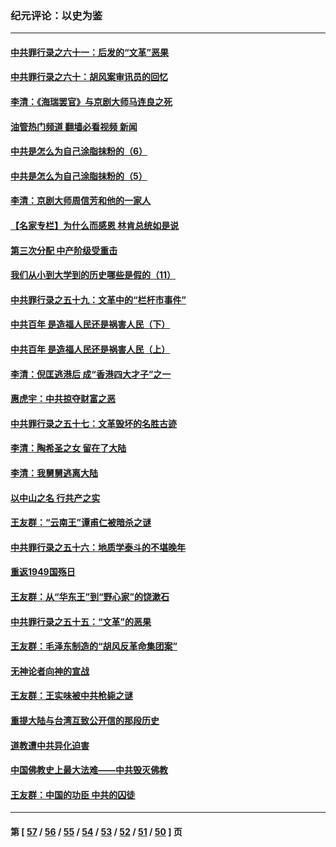 ### 纪元评论：以史为鉴
---
#### [中共罪行录之六十一：后发的“文革”恶果](../../pages/nsc1028/n13426672.md?12110330) 
#### [中共罪行录之六十：胡风案审讯员的回忆](../../pages/nsc1028/n13423954.md?12110330) 
#### [李清：《海瑞罢官》与京剧大师马连良之死](../../pages/nsc1028/n13412316.md?12110330) 
#### [油管热门频道 翻墙必看视频 新闻](ok?12110330)
#### [中共是怎么为自己涂脂抹粉的（6）](../../pages/nsc1028/n13412021.md?12110330) 
#### [中共是怎么为自己涂脂抹粉的（5）](../../pages/nsc1028/n13405477.md?12110330) 
#### [李清：京剧大师周信芳和他的一家人](../../pages/nsc1028/n13391411.md?12110330) 
#### [【名家专栏】为什么而感恩 林肯总统如是说](../../pages/nsc1028/n13402501.md?12110330) 
#### [第三次分配 中产阶级受重击](../../pages/nsc1028/n13401007.md?12110330) 
#### [我们从小到大学到的历史哪些是假的（11）](../../pages/nsc1028/n13395097.md?12110330) 
#### [中共罪行录之五十九：文革中的“栏杆市事件”](../../pages/nsc1028/n13390605.md?12110330) 
#### [中共百年 是造福人民还是祸害人民（下）](../../pages/nsc1028/n13389389.md?12110330) 
#### [中共百年 是造福人民还是祸害人民（上）](../../pages/nsc1028/n13388697.md?12110330) 
#### [李清：倪匡逃港后 成“香港四大才子”之一](../../pages/nsc1028/n13377522.md?12110330) 
#### [惠虎宇：中共掠夺财富之恶](../../pages/nsc1028/n13374142.md?12110330) 
#### [中共罪行录之五十七：文革毁坏的名胜古迹](../../pages/nsc1028/n13373282.md?12110330) 
#### [李清：陶希圣之女 留在了大陆](../../pages/nsc1028/n13367727.md?12110330) 
#### [李清：我舅舅逃离大陆](../../pages/nsc1028/n13343329.md?12110330) 
#### [以中山之名 行共产之实](../../pages/nsc1028/n13346437.md?12110330) 
#### [王友群：“云南王”谭甫仁被暗杀之谜](../../pages/nsc1028/n13357123.md?12110330) 
#### [中共罪行录之五十六：地质学泰斗的不堪晚年](../../pages/nsc1028/n13355675.md?12110330) 
#### [重返1949国殇日](../../pages/nsc1028/n13346372.md?12110330) 
#### [王友群：从“华东王”到“野心家”的饶漱石](../../pages/nsc1028/n13346037.md?12110330) 
#### [中共罪行录之五十五：“文革”的恶果](../../pages/nsc1028/n13324062.md?12110330) 
#### [王友群：毛泽东制造的“胡风反革命集团案”](../../pages/nsc1028/n13324909.md?12110330) 
#### [无神论者向神的宣战](../../pages/nsc1028/n13281535.md?12110330) 
#### [王友群：王实味被中共枪毙之谜](../../pages/nsc1028/n13307502.md?12110330) 
#### [重提大陆与台湾互致公开信的那段历史](../../pages/nsc1028/n13305095.md?12110330) 
#### [道教遭中共异化迫害](../../pages/nsc1028/n13281463.md?12110330) 
#### [中国佛教史上最大法难——中共毁灭佛教](../../pages/nsc1028/n13281397.md?12110330) 
#### [王友群：中国的功臣 中共的囚徒](../../pages/nsc1028/n13291790.md?12110330) 

---
#### 第 [ [57](./57.md?12110330) / [56](./56.md?12110330) / [55](./55.md?12110330) / [54](./54.md?12110330) / [53](./53.md?12110330) / [52](./52.md?12110330) / [51](./51.md?12110330) / [50](./50.md?12110330) ] 页
